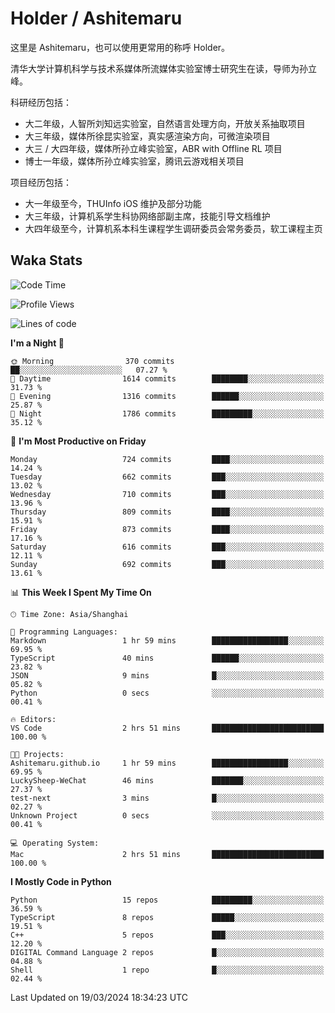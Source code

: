 # Holder / Ashitemaru

这里是 Ashitemaru，也可以使用更常用的称呼 Holder。

清华大学计算机科学与技术系媒体所流媒体实验室博士研究生在读，导师为孙立峰。

科研经历包括：

- 大二年级，人智所刘知远实验室，自然语言处理方向，开放关系抽取项目
- 大三年级，媒体所徐昆实验室，真实感渲染方向，可微渲染项目
- 大三 / 大四年级，媒体所孙立峰实验室，ABR with Offline RL 项目
- 博士一年级，媒体所孙立峰实验室，腾讯云游戏相关项目

项目经历包括：

- 大一年级至今，THUInfo iOS 维护及部分功能
- 大三年级，计算机系学生科协网络部副主席，技能引导文档维护
- 大四年级至今，计算机系本科生课程学生调研委员会常务委员，软工课程主页

## Waka Stats

<!--START_SECTION:waka-->
![Code Time](http://img.shields.io/badge/Code%20Time-1%2C037%20hrs%2045%20mins-blue)

![Profile Views](http://img.shields.io/badge/Profile%20Views-8-blue)

![Lines of code](https://img.shields.io/badge/From%20Hello%20World%20I%27ve%20Written-3.6%20million%20lines%20of%20code-blue)

**I'm a Night 🦉** 

```text
🌞 Morning                370 commits         ██░░░░░░░░░░░░░░░░░░░░░░░   07.27 % 
🌆 Daytime                1614 commits        ████████░░░░░░░░░░░░░░░░░   31.73 % 
🌃 Evening                1316 commits        ██████░░░░░░░░░░░░░░░░░░░   25.87 % 
🌙 Night                  1786 commits        █████████░░░░░░░░░░░░░░░░   35.12 % 
```
📅 **I'm Most Productive on Friday** 

```text
Monday                   724 commits         ████░░░░░░░░░░░░░░░░░░░░░   14.24 % 
Tuesday                  662 commits         ███░░░░░░░░░░░░░░░░░░░░░░   13.02 % 
Wednesday                710 commits         ███░░░░░░░░░░░░░░░░░░░░░░   13.96 % 
Thursday                 809 commits         ████░░░░░░░░░░░░░░░░░░░░░   15.91 % 
Friday                   873 commits         ████░░░░░░░░░░░░░░░░░░░░░   17.16 % 
Saturday                 616 commits         ███░░░░░░░░░░░░░░░░░░░░░░   12.11 % 
Sunday                   692 commits         ███░░░░░░░░░░░░░░░░░░░░░░   13.61 % 
```


📊 **This Week I Spent My Time On** 

```text
🕑︎ Time Zone: Asia/Shanghai

💬 Programming Languages: 
Markdown                 1 hr 59 mins        █████████████████░░░░░░░░   69.95 % 
TypeScript               40 mins             ██████░░░░░░░░░░░░░░░░░░░   23.82 % 
JSON                     9 mins              █░░░░░░░░░░░░░░░░░░░░░░░░   05.82 % 
Python                   0 secs              ░░░░░░░░░░░░░░░░░░░░░░░░░   00.41 % 

🔥 Editors: 
VS Code                  2 hrs 51 mins       █████████████████████████   100.00 % 

🐱‍💻 Projects: 
Ashitemaru.github.io     1 hr 59 mins        █████████████████░░░░░░░░   69.95 % 
LuckySheep-WeChat        46 mins             ███████░░░░░░░░░░░░░░░░░░   27.37 % 
test-next                3 mins              █░░░░░░░░░░░░░░░░░░░░░░░░   02.27 % 
Unknown Project          0 secs              ░░░░░░░░░░░░░░░░░░░░░░░░░   00.41 % 

💻 Operating System: 
Mac                      2 hrs 51 mins       █████████████████████████   100.00 % 
```

**I Mostly Code in Python** 

```text
Python                   15 repos            █████████░░░░░░░░░░░░░░░░   36.59 % 
TypeScript               8 repos             █████░░░░░░░░░░░░░░░░░░░░   19.51 % 
C++                      5 repos             ███░░░░░░░░░░░░░░░░░░░░░░   12.20 % 
DIGITAL Command Language 2 repos             █░░░░░░░░░░░░░░░░░░░░░░░░   04.88 % 
Shell                    1 repo              █░░░░░░░░░░░░░░░░░░░░░░░░   02.44 % 
```




 Last Updated on 19/03/2024 18:34:23 UTC
<!--END_SECTION:waka-->

<!--
**Ashitemaru/Ashitemaru** is a ✨ _special_ ✨ repository because its `README.md` (this file) appears on your GitHub profile.

Here are some ideas to get you started:

- 🔭 I’m currently working on ...
- 🌱 I’m currently learning ...
- 👯 I’m looking to collaborate on ...
- 🤔 I’m looking for help with ...
- 💬 Ask me about ...
- 📫 How to reach me: ...
- 😄 Pronouns: ...
- ⚡ Fun fact: ...
-->

